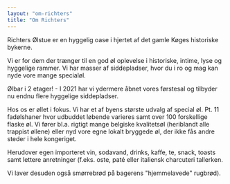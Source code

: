 ```yaml
---
layout: "om-richters"
title: "Om Richters"
---
```


Richters Ølstue er en hyggelig oase i hjertet af det gamle Køges historiske bykerne.

Vi er for dem der trænger til en god øl oplevelse i historiske, intime, lyse og hyggelige rammer. Vi har masser af siddepladser, hvor du i ro og mag kan nyde vore mange specialøl.

Ølbar i 2 etager! - I 2021 har vi ydermere åbnet vores førstesal og tilbyder nu endnu flere hyggelige siddepladser.

Hos os er øllet i fokus. Vi har et af byens største udvalg af special øl. Pt. 11 fadølshaner hvor udbuddet løbende varieres samt over 100 forskellige flaske øl.
Vi fører bl.a. rigtigt mange belgiske kvalitetsøl (heriblandt alle trappist øllene) eller nyd vore egne lokalt bryggede øl, der ikke fås andre steder i hele kongeriget.

Herudover egen importeret vin, sodavand, drinks, kaffe, te, snack, toasts samt lettere anretninger (f.eks. oste, paté eller italiensk charcuteri tallerken.

Vi laver desuden også smørrebrød på bagerens "hjemmelavede" rugbrød).

